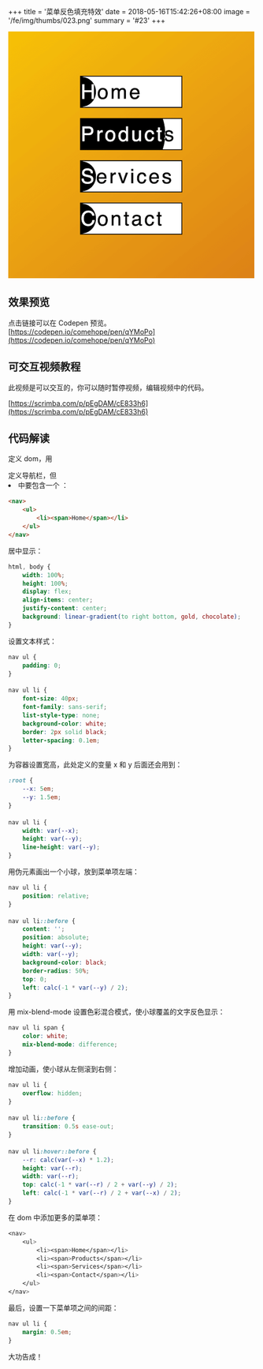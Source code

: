 +++
title = '菜单反色填充特效'
date = 2018-05-16T15:42:26+08:00
image = '/fe/img/thumbs/023.png'
summary = '#23'
+++

![](./work.png)

## 效果预览

点击链接可以在 Codepen 预览。
[https://codepen.io/comehope/pen/qYMoPo](https://codepen.io/comehope/pen/qYMoPo)

## 可交互视频教程

此视频是可以交互的，你可以随时暂停视频，编辑视频中的代码。

[https://scrimba.com/p/pEgDAM/cE833h6](https://scrimba.com/p/pEgDAM/cE833h6)

## 代码解读

定义 dom，用 <nav> 定义导航栏，但 <li> 中要包含一个 <span>：
```html
<nav>
	<ul>
		<li><span>Home</span></li>
	</ul>
</nav>
```

居中显示：
```css
html, body {
	width: 100%;
	height: 100%;
	display: flex;
	align-items: center;
	justify-content: center;
	background: linear-gradient(to right bottom, gold, chocolate);
}
```

设置文本样式：
```css
nav ul {
	padding: 0;
}

nav ul li {
	font-size: 40px;
	font-family: sans-serif;
	list-style-type: none;
	background-color: white;
	border: 2px solid black;
	letter-spacing: 0.1em;
}
```

为容器设置宽高，此处定义的变量 x 和 y 后面还会用到：
```css
:root {
	--x: 5em;
	--y: 1.5em;
}

nav ul li {
	width: var(--x);
	height: var(--y);
	line-height: var(--y);
}
```

用伪元素画出一个小球，放到菜单项左端：
```css
nav ul li {
	position: relative;
}

nav ul li::before {
	content: '';
	position: absolute;
	height: var(--y);
	width: var(--y);
	background-color: black;
	border-radius: 50%;
	top: 0;
	left: calc(-1 * var(--y) / 2);
}
```

用 mix-blend-mode 设置色彩混合模式，使小球覆盖的文字反色显示：
```css
nav ul li span {
	color: white;
	mix-blend-mode: difference;
}
```

增加动画，使小球从左侧滚到右侧：
```css
nav ul li {
	overflow: hidden;
}

nav ul li::before {
	transition: 0.5s ease-out;
}

nav ul li:hover::before {
	--r: calc(var(--x) * 1.2);
	height: var(--r);
	width: var(--r);
	top: calc(-1 * var(--r) / 2 + var(--y) / 2);
	left: calc(-1 * var(--r) / 2 + var(--x) / 2);
}
```

在 dom 中添加更多的菜单项：
```css
<nav>
	<ul>
		<li><span>Home</span></li>
		<li><span>Products</span></li>
		<li><span>Services</span></li>
		<li><span>Contact</span></li>
	</ul>
</nav>
```

最后，设置一下菜单项之间的间距：
```css
nav ul li {
	margin: 0.5em;
}
```

大功告成！

